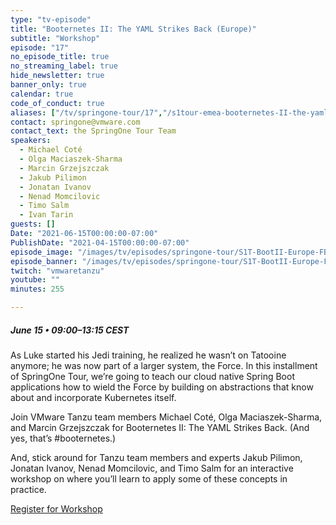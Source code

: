 ```yaml
---
type: "tv-episode"
title: "Booternetes II: The YAML Strikes Back (Europe)"
subtitle: "Workshop"
episode: "17"
no_episode_title: true
no_streaming_label: true
hide_newsletter: true
banner_only: true
calendar: true
code_of_conduct: true
aliases: ["/tv/springone-tour/17","/s1tour-emea-booternetes-II-the-yaml-strkes-back"]
contact: springone@vmware.com
contact_text: the SpringOne Tour Team
speakers:
  - Michael Coté
  - Olga Maciaszek-Sharma
  - Marcin Grzejszczak
  - Jakub Pilimon
  - Jonatan Ivanov
  - Nenad Momcilovic 
  - Timo Salm
  - Ivan Tarin
guests: []
Date: "2021-06-15T00:00:00-07:00"
PublishDate: "2021-04-15T00:00:00-07:00"
episode_image: "/images/tv/episodes/springone-tour/S1T-BootII-Europe-FB-TW.png"
episode_banner: "/images/tv/episodes/springone-tour/S1T-BootII-Europe-FB-TW.png"
twitch: "vmwaretanzu"
youtube: ""
minutes: 255

---
```


<div class='flex align-items-center'>
	<h5>June 15 &bullet; 09:00&ndash;13:15 CEST</h5>
</div>

As Luke started his Jedi training, he realized he wasn’t on Tatooine anymore; he was now part of a larger system, the Force. In this installment of SpringOne Tour, we’re going to teach our cloud native Spring Boot applications how to wield the Force by building on abstractions that know about and incorporate Kubernetes itself.

Join VMware Tanzu team members Michael Coté, Olga Maciaszek-Sharma, and Marcin Grzejszczak for Booternetes II: The YAML Strikes Back. (And yes, that’s #booternetes.)

And, stick around for Tanzu team members and experts Jakub Pilimon, Jonatan Ivanov, Nenad Momcilovic, and Timo Salm for an interactive workshop on where you’ll learn to apply some of these concepts in practice.

<a class='btn mt-2 lightbox' href='#register'>Register for Workshop</a>

<div id="register" class='p-5' style="display:none">
	<h3 class='-text-white mb-3 hide'>Register</h3>
	<script src="https://connect.tanzu.vmware.com/js/forms2/js/forms2.min.js"></script>
	<form id="mktoForm_8248"></form>
	<script>
	  MktoForms2.setOptions({formXDPath : "/rs/pivotal/images/marketo-xdframe-relative.html"});
	  MktoForms2.loadForm("https://connect.tanzu.vmware.com", "625-IUJ-009", 8248, function(form){
			form.onSuccess(function(values, followUpUrl) {
				form.getFormElem().hide();
				$('.hide').hide();
				$('.confirmation').show();
				return false;
			});
	  });
	</script>
	<div class='confirmation' style="display:none">
		<h3 class="-text-white mt-0">Thank you!</h3>
		<p>Join us on June 15 using this link:<br/> <span class='-text-white zoom-link'>https://vmware.zoom.us/j/91244076795?pwd=UGt5UG5qUGplNmVCUjA0bW12aEFLUT09</span></p>
		<p>
			<strong>Add this workshop to your calendar:</strong>
			<br/>
			<strong>
	      <script type="text/javascript">
	          cal_single2 = ics();
	          cal_single2.addEvent('Booternetes II: The YAML Strikes Back (Europe) Workshop', 'https://vmware.zoom.us/j/91244076795?pwd=UGt5UG5qUGplNmVCUjA0bW12aEFLUT09', 'Zoom', '06/15/2021 12:00 am PDT', '06/15/2021 04:15 am PDT');
	      </script>
				<a href="#" onclick="javascript:cal_single2.download('Booternetes II: The YAML Strikes Back (Europe) Workshop')">Outlook/iCal</a>
	      &nbsp;&bullet;&nbsp;
	      <a href="https://www.google.com/calendar/render?action=TEMPLATE&text=Booternetes+II%3A+The+YAML+Strikes+Back+%28Europe%29&details=https%3A%2F%2Fvmware.zoom.us%2Fj%2F91244076795%3Fpwd%3DUGt5UG5qUGplNmVCUjA0bW12aEFLUT09&dates=20210615T070000Z%2F20210615T111500Z">Google</a>
	    </strong>
	  </p>
	</div>
</div>




